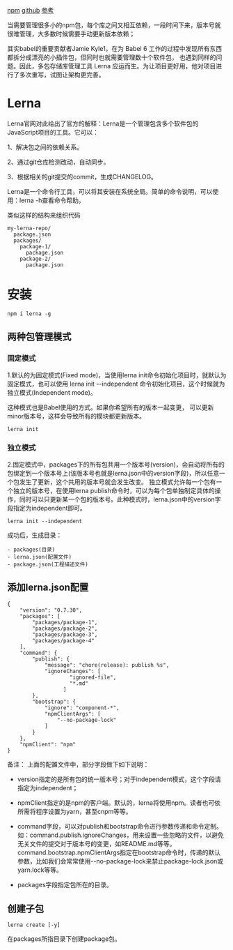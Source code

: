 [npm](https://www.npmjs.com/package/lerna)
[github](https://github.com/lerna/lerna)
[参考](https://www.jianshu.com/p/f105e1427082)


当需要管理很多小的npm包，每个库之间又相互依赖，一段时间下来，版本号就很难管理，大多数时候需要手动更新版本依赖；

其实babel的重要贡献者Jamie Kyle1，在为 Babel 6 工作的过程中发现所有东西都拆分成漂亮的小插件包，但同时也就需要管理数十个软件包， 也遇到同样的问题。因此，多包存储库管理工具 Lerna 应运而生。为让项目更好用，他对项目进行了多次重写，试图让架构更完善。


# Lerna

Lerna官网对此给出了官方的解释：Lerna是一个管理包含多个软件包的JavaScript项目的工具。它可以：

1、解决包之间的依赖关系。

2、通过git仓库检测改动，自动同步。

3、根据相关的git提交的commit，生成CHANGELOG。

Lerna是一个命令行工具，可以将其安装在系统全局。简单的命令说明，可以使用：lerna -h查看命令帮助。

类似这样的结构来组织代码
```
my-lerna-repo/
  package.json
  packages/
    package-1/
      package.json
    package-2/
      package.json
```


# 安装

```
npm i lerna -g
```


## 两种包管理模式

### 固定模式
1.默认的为固定模式(Fixed mode)，当使用lerna init命令初始化项目时，就默认为固定模式，也可以使用 lerna init --independent 命令初始化项目，这个时候就为独立模式(Independent mode)。

这种模式也是Babel使用的方式。如果你希望所有的版本一起变更， 可以更新minor版本号，这样会导致所有的模块都更新版本。

```
lerna init
```

### 独立模式
2.固定模式中，packages下的所有包共用一个版本号(version)，会自动将所有的包绑定到一个版本号上(该版本号也就是lerna.json中的version字段)，所以任意一个包发生了更新，这个共用的版本号就会发生改变。
独立模式允许每一个包有一个独立的版本号，在使用lerna publish命令时，可以为每个包单独制定具体的操作，同时可以只更新某一个包的版本号。此种模式时，lerna.json中的version字段指定为independent即可。
```
lerna init --independent
```


成功后，生成目录：
```
- packages(目录)
- lerna.json(配置文件)
- package.json(工程描述文件)
```


## 添加lerna.json配置
```
{
    "version": "0.7.30", 
    "packages": [
        "packages/package-1",
        "packages/package-2",
        "packages/package-3",
        "packages/package-4"
    ],
    "command": {
        "publish": {
            "message": "chore(release): publish %s",
			"ignoreChanges": [
			        "ignored-file",
			        "*.md"
			      ]
        },
        "bootstrap": {
			"ignore": "component-*",
            "npmClientArgs": [
                "--no-package-lock"
            ]
        }
    },
    "npmClient": "npm"
}
```

备注： 上面的配置文件中，部分字段做下如下说明：

- version指定的是所有包的统一版本号；对于independent模式，这个字段请指定为independent；

- npmClient指定的是npm的客户端。默认的，lerna将使用npm。读者也可依所需将程序设置为yarn，甚至cnpm等等。

- command字段，可以对publish和bootstrap命令进行参数传递和命令定制。如：command.publish.ignoreChanges，用来设置一些忽略的文件，以避免无关文件的提交对于版本号的变更，如README.md等等。command.bootstrap.npmClientArgs指定在bootstrap命令时，传递的默认参数，比如我们会常常使用--no-package-lock来禁止package-lock.json或yarn.lock等等。

- packages字段指定包所在的目录。


## 创建子包

```
lerna create [-y]
```

在packages所指目录下创建package包。